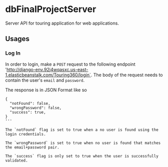 # dbFinalProjectServer

Server API for touring application for web applications.

## Usages

### Log In

In order to login, make a `POST` request to the following endpoint 'http://django-env.92j4wqasxc.us-east-1.elasticbeanstalk.com/Touring360/login`. The body of the request needs to contain the user's `email` and `password`.

The response is in JSON Format like so

```
{
  "notFound": false,
  "wrongPassword": false,
  "success": true,
}
'''

The `notFound` flag is set to true when a no user is found using the login credentials.

The `wrongPassword` is set to true when no user is found that matches the email+password pair.

The `success` flag is only set to true when the user is successfully validated.
